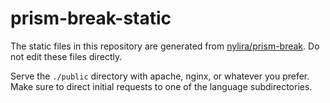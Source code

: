prism-break-static
==================

The static files in this repository are generated from [nylira/prism-break](https://github.com/nylira/prism-break). Do not edit these files directly.

Serve the `./public` directory with apache, nginx, or whatever you prefer. Make sure to direct initial requests to one of the language subdirectories.
